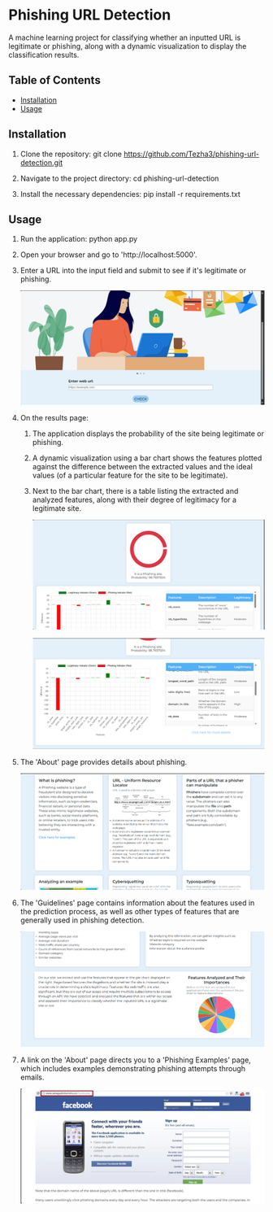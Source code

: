# Phishing URL Detection

A machine learning project for classifying whether an inputted URL is legitimate or phishing, along with a dynamic visualization to display the classification results.

## Table of Contents

- [Installation](#Installation)
- [Usage](#Usage)

## Installation

1. Clone the repository:
   git clone https://github.com/Tezha3/phishing-url-detection.git

2. Navigate to the project directory:
   cd phishing-url-detection

3. Install the necessary dependencies:
   pip install -r requirements.txt

## Usage
1. Run the application:
   python app.py
2. Open your browser and go to 'http://localhost:5000'.
3. Enter a URL into the input field and submit to see if it's legitimate or phishing.

   ![screenshot](screenshots/ss1.png)
   
4. On the results page:
   1. The application displays the probability of the site being legitimate or phishing.
   2. A dynamic visualization using a bar chart shows the features plotted against the difference between the extracted values and the ideal values (of a particular feature 
      for the site to be legitimate).
   3. Next to the bar chart, there is a table listing the extracted and analyzed features, along with their degree of legitimacy for a legitimate site.
      
      ![screenshot](screenshots/ss2.png)
      
      ![screenshot](screenshots/ss3.png)
      
5. The 'About' page provides details about phishing.
   
   ![screenshot](screenshots/about.png)
   
6. The 'Guidelines' page contains information about the features used in the prediction process, as well as other types of features that are generally used in phishing 
   detection.
   
   ![screenshot](screenshots/features.png)
   
7. A link on the 'About' page directs you to a 'Phishing Examples' page, which includes examples demonstrating phishing attempts through emails.

   ![screenshot](screenshots/eg.png)
